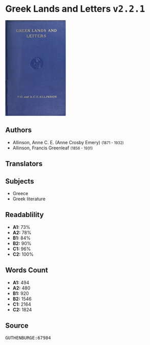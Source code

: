# Greek Lands and Letters <kbd>v2.2.1</kbd>

![](./cover.medium.jpg "")

## Authors


 - Allinson, Anne C. E. (Anne Crosby Emery) <small>(1871 - 1932)</small>
 - Allinson, Francis Greenleaf <small>(1856 - 1931)</small>

## Translators



## Subjects


 - Greece
 - Greek literature

## Readablility


 - **A1:** 73%
 - **A2:** 78%
 - **B1:** 84%
 - **B2:** 90%
 - **C1:** 96%
 - **C2:** 100%

## Words Count


 - **A1:** 494
 - **A2:** 480
 - **B1:** 920
 - **B2:** 1546
 - **C1:** 2164
 - **C2:** 1824

## Source


<kbd>GUTHENBURGE:67984</kbd>
